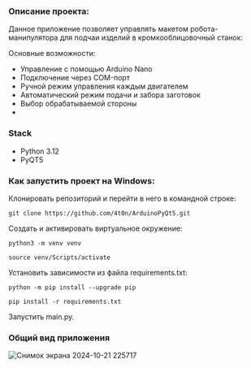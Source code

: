 ### Описание проекта:

Данное приложение позволяет управлять макетом робота-манипулятора для подчаи изделий в кромкооблицовочный станок:

Основные возможности:

* Управление с помощью Arduino Nano
* Подключение через COM-порт
* Ручной режим управления каждым двигателем
* Автоматический режим подачи и забора заготовок
* Выбор обрабатываемой стороны
* 
### Stack
* Python 3.12
* PyQT5

### Как запустить проект на Windows:

Клонировать репозиторий и перейти в него в командной строке:

```
git clone https://github.com/4t0n/ArduinoPyQt5.git
```

Cоздать и активировать виртуальное окружение:

```
python3 -m venv venv
```

```
source venv/Scripts/activate
```

Установить зависимости из файла requirements.txt:

```
python -m pip install --upgrade pip
```

```
pip install -r requirements.txt
```

Запустить main.py.

### Общий вид приложения

![Снимок экрана 2024-10-21 225717](https://github.com/user-attachments/assets/e090f2cd-47a1-4ec1-a502-6ad791adb430)
